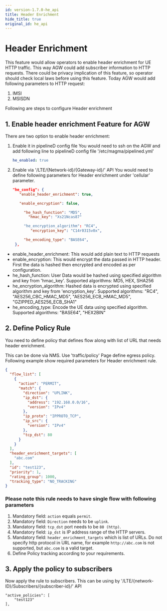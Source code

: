 ```yaml
---
id: version-1.7.0-he_api
title: Header Enrichment
hide_title: true
original_id: he_api
---
```


# Header Enrichment

This feature would allow operators to enable header enrichment for UE HTTP traffic. This way AGW could add subscriber
information to HTTP requests. There could be privacy implication of this feature, so operator should check local
laws before using this feature.
Today AGW would add following parameters to HTTP request:

1. IMSI
2. MSISDN

Following are steps to configure Header enrichment

## 1. Enable header enrichment Feature for AGW

There are two option to enable header enrichment:

1. Enable it in pipelineD config file
   You would need to ssh on the AGW and add following line to pipelineD config file '/etc/magma/pipelined.yml'

   ```yaml
   he_enabled: true
   ```

2. Enable via '/LTE/{Network-id}/{Gateway-id}/' API
   You would need to define following parameters for Header enrichment under 'cellular' parameter.

   ```json
   "he_config": {
      "enable_header_enrichment": true,

      "enable_encryption": false,

        "he_hash_function": "MD5",
          "hmac_key": "Xs21Ncas87"

        "he_encryption_algorithm": "RC4",
           "encryption_key": "C14r0315v0x",

        "he_encoding_type": "BASE64",
    },
    ```

- enable_header_enrichment: This would add plain text to HTTP requests
- enable_encryption: This would encrypt the data passed in HTTP header. First the data is hashed then encrypted and encoded as per configuration.
- he_hash_function: User Data would be hashed using specified algorithm and key from 'hmac_key'.
  Supported algorithms: MD5, HEX, SHA256
- he_encryption_algorithm: Hashed data is encrypted using specified algorithm and key from 'encryption_key'.
  Supported algorithms: "RC4", "AES256_CBC_HMAC_MD5", "AES256_ECB_HMAC_MD5", "GZIPPED_AES256_ECB_SHA1"
- he_encoding_type: Encode the UE data using specified algorithm.
  Supported algorithms: "BASE64", "HEX2BIN"

## 2. Define Policy Rule

You need to define policy that defines flow along with list of URL that needs
header enrichment.

This can be done via NMS. Use 'traffic/policy' Page define egress policy.
Following example show required parameters for Header enrichment rule.

```json
{
  "flow_list": [
    {
      "action": "PERMIT",
      "match": {
        "direction": "UPLINK",
        "ip_dst": {
          "address": "192.168.0.0/16",
          "version": "IPv4"
        },
        "ip_proto": "IPPROTO_TCP",
        "ip_src": {
          "version": "IPv4"
        },
        "tcp_dst": 80
      }
    }
  ],
  "header_enrichment_targets": [
    "abc.com"
  ],
  "id": "test123",
  "priority": 1,
  "rating_group": 1000,
  "tracking_type": "NO_TRACKING"
}
```

### Please note this rule needs to have single flow with following parameters

1. Mandatory field: `action` equals  `permit`.
2. Mandatory field: `Direction` needs to be `uplink`.
3. Mandatory field: `tcp_dst` port needs to be `80 (http)`.
4. Mandatory field: `ip_dst` is IP address range of the HTTP servers.
5. Mandatory field: `header_enrichment_targets` which is list of URLs. Do not
   specify http protocol in URL name, for example `http://abc.com` is not supported,
   but `abc.com` is a valid target.
6. Define Policy tracking according to your requirements.

## 3. Apply the policy to subscribers

Now apply the rule to subscribers. This can be using by
'/LTE/{network-ID}/Subscribers/{subscriber-id}/' API

```text
"active_policies": [
    "test123"
],
```
